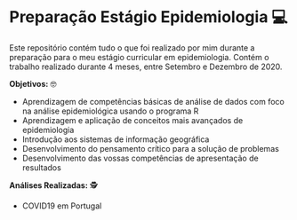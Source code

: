 # Preparação Estágio Epidemiologia 💻

Este repositório contém tudo o que foi realizado por mim durante a preparação para o meu estágio curricular em epidemiologia.
Contém o trabalho realizado durante 4 meses, entre Setembro e Dezembro de 2020.

<strong>Objetivos:</strong> 🤓
<ul>
  <li>Aprendizagem de competências básicas de análise de dados com foco na análise epidemiológica usando o programa R</li>
  <li>Aprendizagem e aplicação de conceitos mais avançados de epidemiologia</li>
  <li>Introdução aos sistemas de informação geográfica</li>
  <li>Desenvolvimento do pensamento crítico para a solução de problemas</li>
  <li>Desenvolvimento das vossas competências de apresentação de resultados</li>
</ul>


<strong>Análises Realizadas:</strong> 🕵
<ul>
  <li>COVID19 em Portugal</li>
</ul>
  